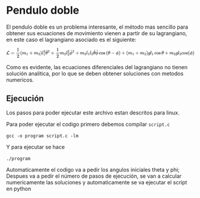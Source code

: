# Pendulo doble
El pendulo doble es un problema interesante, el método mas sencillo para obtener sus ecuaciones de movimiento vienen a partir de su lagrangiano, en este caso el lagrangiano asociado es el siguiente: 

![image](lagrangiano_a.png)

Como es evidente, las ecuaciones diferenciales del lagrangiano no tienen solución analitica, por lo que se deben obtener soluciones con metodos numericos.

## Ejecución
Los pasos para poder ejecutar este archivo estan descritos para linux.

Para poder ejecutar el codigo primero debemos compilar `script.c`

``` 
gcc -o program script.c -lm
``` 

Y para ejecutar se hace

``` 
./program
``` 
Automaticamente el codigo va a pedir los angulos iniciales theta y phi; Despues va a pedir el número de pasos de ejecución, se van a calcular numericamente las soluciones y automaticamente se va ejecutar el script en python